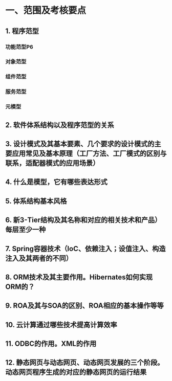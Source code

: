 # 一、范围及考核要点
## 1. 程序范型
### 功能范型P6
### 对象范型
### 组件范型
### 服务范型
### 元模型


## 2. 软件体系结构以及程序范型的关系



## 3. 设计模式及其基本要素、几个要求的设计模式的主要应用常见及基本原理（工厂方法、工厂模式的区别与联系，适配器模式的应用场景）


## 4. 什么是模型，它有哪些表达形式


## 5. 体系结构基本风格


## 6. 新3-Tier结构及其名称和对应的相关技术和产品）每层至少一种


## 7. Spring容器技术（loC、依赖注入；设值注入、构造注入及其两者的不同）


## 8. ORM技术及其主要作用。Hibernates如何实现ORM的？


## 9. ROA及其与SOA的区别、ROA相应的基本操作等等


## 10. 云计算通过哪些技术提高计算效率


## 11. ODBC的作用。XML的作用


## 12. 静态网页与动态网页、动态网页发展的三个阶段。动态网页程序生成的对应的静态网页的运行结果
